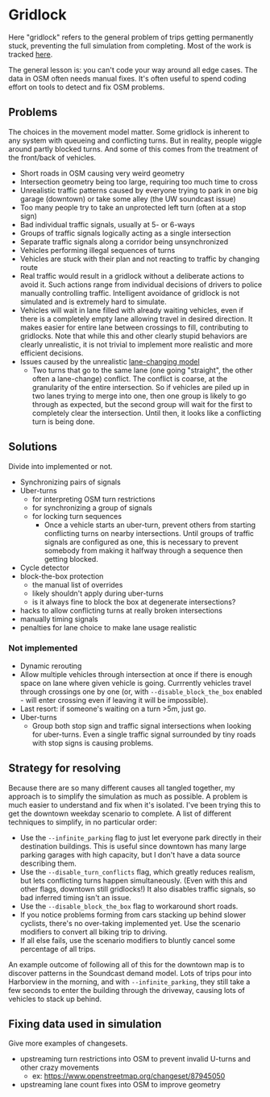 # Gridlock

Here "gridlock" refers to the general problem of trips getting permanently
stuck, preventing the full simulation from completing. Most of the work is
tracked [here](https://github.com/dabreegster/abstreet/issues/114).

The general lesson is: you can't code your way around all edge cases. The data
in OSM often needs manual fixes. It's often useful to spend coding effort on
tools to detect and fix OSM problems.

## Problems

The choices in the movement model matter. Some gridlock is inherent to any
system with queueing and conflicting turns. But in reality, people wiggle around
partly blocked turns. And some of this comes from the treatment of the
front/back of vehicles.

- Short roads in OSM causing very weird geometry
- Intersection geometry being too large, requiring too much time to cross
- Unrealistic traffic patterns caused by everyone trying to park in one big
  garage (downtown) or take some alley (the UW soundcast issue)
- Too many people try to take an unprotected left turn (often at a stop sign)
- Bad individual traffic signals, usually at 5- or 6-ways
- Groups of traffic signals logically acting as a single intersection
- Separate traffic signals along a corridor being unsynchronized
- Vehicles performing illegal sequences of turns
- Vehicles are stuck with their plan and not reacting to traffic by changing
  route
- Real traffic would result in a gridlock without a deliberate actions to avoid
  it. Such actions range from individual decisions of drivers to police manually
  controlling traffic. Intelligent avoidance of gridlock is not simulated and is
  extremely hard to simulate.
- Vehicles will wait in lane filled with already waiting vehicles, even if there
  is a completely empty lane allowing travel in desired direction. It makes
  easier for entire lane between crossings to fill, contributing to gridlocks.
  Note that while this and other clearly stupid behaviors are clearly
  unrealistic, it is not trivial to implement more realistic and more efficient
  decisions.
- Issues caused by the unrealistic
  [lane-changing model](discrete_event.md#lane-changing)
  - Two turns that go to the same lane (one going "straight", the other often a
    lane-change) conflict. The conflict is coarse, at the granularity of the
    entire intersection. So if vehicles are piled up in two lanes trying to
    merge into one, then one group is likely to go through as expected, but the
    second group will wait for the first to completely clear the intersection.
    Until then, it looks like a conflicting turn is being done.

## Solutions

Divide into implemented or not.

- Synchronizing pairs of signals
- Uber-turns
  - for interpreting OSM turn restrictions
  - for synchronizing a group of signals
  - for locking turn sequences
    - Once a vehicle starts an uber-turn, prevent others from starting
      conflicting turns on nearby intersections. Until groups of traffic signals
      are configured as one, this is necessary to prevent somebody from making
      it halfway through a sequence then getting blocked.
- Cycle detector
- block-the-box protection
  - the manual list of overrides
  - likely shouldn't apply during uber-turns
  - is it always fine to block the box at degenerate intersections?
- hacks to allow conflicting turns at really broken intersections
- manually timing signals
- penalties for lane choice to make lane usage realistic

### Not implemented

- Dynamic rerouting
- Allow multiple vehicles through intersection at once if there is enough space
  on lane where given vehicle is going. Currrently vehicles travel through
  crossings one by one (or, with `--disable_block_the_box` enabled - will enter
  crossing even if leaving it will be impossible).
- Last resort: if someone's waiting on a turn >5m, just go.
- Uber-turns
  - Group both stop sign and traffic signal intersections when looking for
    uber-turns. Even a single traffic signal surrounded by tiny roads with stop
    signs is causing problems.

## Strategy for resolving

Because there are so many different causes all tangled together, my approach is
to simplify the simulation as much as possible. A problem is much easier to
understand and fix when it's isolated. I've been trying this to get the downtown
weekday scenario to complete. A list of different techniques to simplify, in no
particular order:

- Use the `--infinite_parking` flag to just let everyone park directly in their
  destination buildings. This is useful since downtown has many large parking
  garages with high capacity, but I don't have a data source describing them.
- Use the `--disable_turn_conflicts` flag, which greatly reduces realism, but
  lets conflicting turns happen simultaneously. (Even with this and other flags,
  downtown still gridlocks!) It also disables traffic signals, so bad inferred
  timing isn't an issue.
- Use the `--disable_block_the_box` flag to workaround short roads.
- If you notice problems forming from cars stacking up behind slower cyclists,
  there's no over-taking implemented yet. Use the scenario modifiers to convert
  all biking trip to driving.
- If all else fails, use the scenario modifiers to bluntly cancel some
  percentage of all trips.

An example outcome of following all of this for the downtown map is to discover
patterns in the Soundcast demand model. Lots of trips pour into Harborview in
the morning, and with `--infinite_parking`, they still take a few seconds to
enter the building through the driveway, causing lots of vehicles to stack up
behind.

## Fixing data used in simulation

Give more examples of changesets.

- upstreaming turn restrictions into OSM to prevent invalid U-turns and other
  crazy movements
  - ex: <https://www.openstreetmap.org/changeset/87945050>
- upstreaming lane count fixes into OSM to improve geometry
